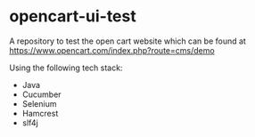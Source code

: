 # opencart-ui-test

A repository to test the open cart website which can be found
at https://www.opencart.com/index.php?route=cms/demo

Using the following tech stack:

* Java
* Cucumber
* Selenium
* Hamcrest
* slf4j

